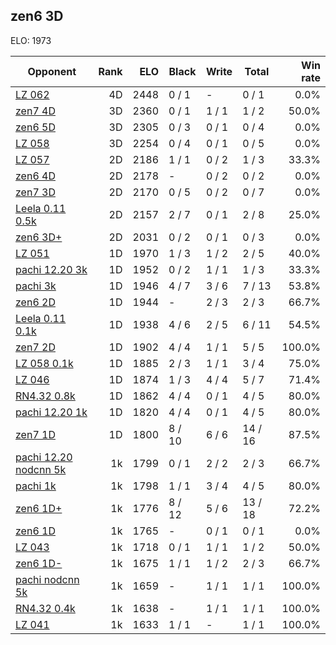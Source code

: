 ## zen6 3D ##

ELO: 1973

Opponent | Rank | ELO | Black | Write | Total | Win rate
---------|-----:|----:|-------|-------|-------|-------:
[LZ 062](LZ%20062.md) | 4D | 2448 | 0 / 1 | - | 0 / 1 | 0.0%
[zen7 4D](zen7%204D.md) | 3D | 2360 | 0 / 1 | 1 / 1 | 1 / 2 | 50.0%
[zen6 5D](zen6%205D.md) | 3D | 2305 | 0 / 3 | 0 / 1 | 0 / 4 | 0.0%
[LZ 058](LZ%20058.md) | 3D | 2254 | 0 / 4 | 0 / 1 | 0 / 5 | 0.0%
[LZ 057](LZ%20057.md) | 2D | 2186 | 1 / 1 | 0 / 2 | 1 / 3 | 33.3%
[zen6 4D](zen6%204D.md) | 2D | 2178 | - | 0 / 2 | 0 / 2 | 0.0%
[zen7 3D](zen7%203D.md) | 2D | 2170 | 0 / 5 | 0 / 2 | 0 / 7 | 0.0%
[Leela 0.11 0.5k](Leela%200.11%200.5k.md) | 2D | 2157 | 2 / 7 | 0 / 1 | 2 / 8 | 25.0%
[zen6 3D+](zen6%203D+.md) | 2D | 2031 | 0 / 2 | 0 / 1 | 0 / 3 | 0.0%
[LZ 051](LZ%20051.md) | 1D | 1970 | 1 / 3 | 1 / 2 | 2 / 5 | 40.0%
[pachi 12.20 3k](pachi%2012.20%203k.md) | 1D | 1952 | 0 / 2 | 1 / 1 | 1 / 3 | 33.3%
[pachi 3k](pachi%203k.md) | 1D | 1946 | 4 / 7 | 3 / 6 | 7 / 13 | 53.8%
[zen6 2D](zen6%202D.md) | 1D | 1944 | - | 2 / 3 | 2 / 3 | 66.7%
[Leela 0.11 0.1k](Leela%200.11%200.1k.md) | 1D | 1938 | 4 / 6 | 2 / 5 | 6 / 11 | 54.5%
[zen7 2D](zen7%202D.md) | 1D | 1902 | 4 / 4 | 1 / 1 | 5 / 5 | 100.0%
[LZ 058 0.1k](LZ%20058%200.1k.md) | 1D | 1885 | 2 / 3 | 1 / 1 | 3 / 4 | 75.0%
[LZ 046](LZ%20046.md) | 1D | 1874 | 1 / 3 | 4 / 4 | 5 / 7 | 71.4%
[RN4.32 0.8k](RN4.32%200.8k.md) | 1D | 1862 | 4 / 4 | 0 / 1 | 4 / 5 | 80.0%
[pachi 12.20 1k](pachi%2012.20%201k.md) | 1D | 1820 | 4 / 4 | 0 / 1 | 4 / 5 | 80.0%
[zen7 1D](zen7%201D.md) | 1D | 1800 | 8 / 10 | 6 / 6 | 14 / 16 | 87.5%
[pachi 12.20 nodcnn 5k](pachi%2012.20%20nodcnn%205k.md) | 1k | 1799 | 0 / 1 | 2 / 2 | 2 / 3 | 66.7%
[pachi 1k](pachi%201k.md) | 1k | 1798 | 1 / 1 | 3 / 4 | 4 / 5 | 80.0%
[zen6 1D+](zen6%201D+.md) | 1k | 1776 | 8 / 12 | 5 / 6 | 13 / 18 | 72.2%
[zen6 1D](zen6%201D.md) | 1k | 1765 | - | 0 / 1 | 0 / 1 | 0.0%
[LZ 043](LZ%20043.md) | 1k | 1718 | 0 / 1 | 1 / 1 | 1 / 2 | 50.0%
[zen6 1D-](zen6%201D-.md) | 1k | 1675 | 1 / 1 | 1 / 2 | 2 / 3 | 66.7%
[pachi nodcnn 5k](pachi%20nodcnn%205k.md) | 1k | 1659 | - | 1 / 1 | 1 / 1 | 100.0%
[RN4.32 0.4k](RN4.32%200.4k.md) | 1k | 1638 | - | 1 / 1 | 1 / 1 | 100.0%
[LZ 041](LZ%20041.md) | 1k | 1633 | 1 / 1 | - | 1 / 1 | 100.0%

